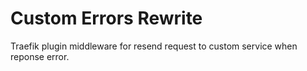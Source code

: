 # Custom Errors Rewrite

Traefik plugin middleware for resend request to custom service when reponse error.
